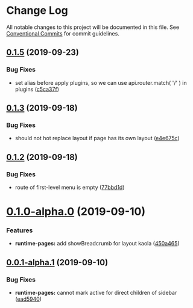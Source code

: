 # Change Log

All notable changes to this project will be documented in this file.
See [Conventional Commits](https://conventionalcommits.org) for commit guidelines.

## [0.1.5](https://github.com/nut-project/nut/tree/master/packages/runtime/compare/@nut-project/runtime-pages@0.1.4...@nut-project/runtime-pages@0.1.5) (2019-09-23)


### Bug Fixes

* set alias before apply plugins, so we can use api.router.match( '/' ) in plugins ([c5ca37f](https://github.com/nut-project/nut/tree/master/packages/runtime/commit/c5ca37f))





## [0.1.3](https://github.com/nut-project/nut/tree/master/packages/runtime/compare/@nut-project/runtime-pages@0.1.2...@nut-project/runtime-pages@0.1.3) (2019-09-18)


### Bug Fixes

* should not hot replace layout if page has its own layout ([e4e675c](https://github.com/nut-project/nut/tree/master/packages/runtime/commit/e4e675c))





## [0.1.2](https://github.com/nut-project/nut/tree/master/packages/runtime/compare/@nut-project/runtime-pages@0.1.1...@nut-project/runtime-pages@0.1.2) (2019-09-18)


### Bug Fixes

* route of first-level menu is empty ([77bbd1d](https://github.com/nut-project/nut/tree/master/packages/runtime/commit/77bbd1d))





# [0.1.0-alpha.0](https://github.com/nut-project/nut/tree/master/packages/runtime/compare/@nut-project/runtime-pages@0.0.1-alpha.1...@nut-project/runtime-pages@0.1.0-alpha.0) (2019-09-10)


### Features

* **runtime-pages:** add showBreadcrumb for layout kaola ([450a465](https://github.com/nut-project/nut/tree/master/packages/runtime/commit/450a465))





## [0.0.1-alpha.1](https://github.com/nut-project/nut/tree/master/packages/runtime/compare/@nut-project/runtime-pages@0.0.1-alpha.0...@nut-project/runtime-pages@0.0.1-alpha.1) (2019-09-10)


### Bug Fixes

* **runtime-pages:** cannot mark active for direct children of sidebar ([ead5940](https://github.com/nut-project/nut/tree/master/packages/runtime/commit/ead5940))

